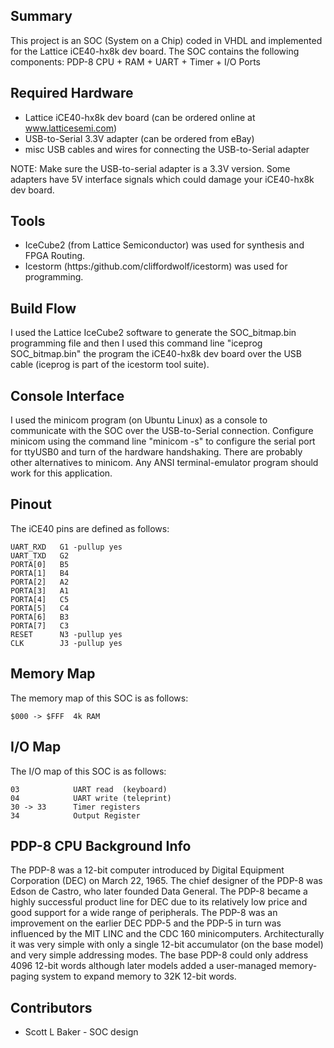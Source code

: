 
## Summary

This project is an SOC (System on a Chip) coded in VHDL and implemented for the Lattice iCE40-hx8k dev board. The SOC contains the following components: PDP-8 CPU + RAM + UART + Timer + I/O Ports

## Required Hardware

* Lattice iCE40-hx8k dev board (can be ordered online at www.latticesemi.com)
* USB-to-Serial 3.3V adapter (can be ordered from eBay)
* misc USB cables and wires for connecting the USB-to-Serial adapter

NOTE: Make sure the USB-to-serial adapter is a 3.3V version. Some adapters have 5V interface signals which could damage your iCE40-hx8k dev board.

## Tools

* IceCube2 (from Lattice Semiconductor) was used for synthesis and FPGA Routing.
* Icestorm (https:/github.com/cliffordwolf/icestorm) was used for programming.


## Build Flow

I used the Lattice IceCube2 software to generate the SOC_bitmap.bin programming file and then I used this command line "iceprog SOC_bitmap.bin" the program the iCE40-hx8k dev board over the USB cable (iceprog is part of the icestorm tool suite).

## Console Interface

I used the minicom program (on Ubuntu Linux) as a console to communicate with the SOC over the USB-to-Serial connection. Configure minicom using the command line "minicom -s" to configure the serial port for ttyUSB0 and turn of the hardware handshaking. There are probably other alternatives to minicom. Any ANSI terminal-emulator program should work for this application.

## Pinout

The iCE40 pins are defined as follows:
```
UART_RXD   G1 -pullup yes
UART_TXD   G2
PORTA[0]   B5
PORTA[1]   B4
PORTA[2]   A2
PORTA[3]   A1
PORTA[4]   C5
PORTA[5]   C4
PORTA[6]   B3
PORTA[7]   C3
RESET      N3 -pullup yes
CLK        J3 -pullup yes
```

## Memory Map

The memory map of this SOC is as follows:
```
$000 -> $FFF  4k RAM
```

## I/O Map

The I/O map of this SOC is as follows:
```
03            UART read  (keyboard)
04            UART write (teleprint)
30 -> 33      Timer registers
34            Output Register
```

## PDP-8 CPU Background Info

The PDP-8 was a 12-bit computer introduced by Digital Equipment Corporation (DEC) on March 22, 1965. The chief designer of the PDP-8 was Edson de Castro, who later founded Data General. The PDP-8 became a highly successful product line for DEC due to its relatively low price and good support for a wide range of peripherals. The PDP-8 was an improvement on the earlier DEC PDP-5 and the PDP-5 in turn was influenced by the MIT LINC and the CDC 160 minicomputers. Architecturally it was very simple with only a single 12-bit accumulator (on the base model) and very simple addressing modes. The base PDP-8 could only address 4096 12-bit words although later models added a user-managed memory-paging system to expand memory to 32K 12-bit words.

## Contributors

* Scott L Baker - SOC design

